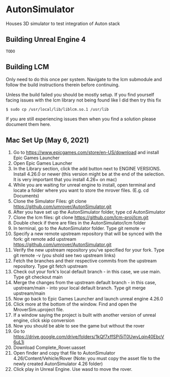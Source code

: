 # AutonSimulator
Houses 3D simulator to test integration of Auton stack

## Building Unreal Engine 4

`TODO`

## Building LCM
Only need to do this once per system. Navigate to the lcm submodule
and follow the build instructions therein before continuing.

Unless the build failed you should be mostly setup. If you find yourself
facing issues with the lcm library not being found like I did then try this fix

`
$ sudo cp /usr/local/lib/liblcm.so.1 /usr/lib
`

If you are still experiencing issues then when you find a solution please document them here.

## Mac Set Up (May 6, 2021)
1. Go to https://www.epicgames.com/store/en-US/download and install Epic Games Launcher
2. Open Epic Games Launcher
3. In the Library section, click the add button next to ENGINE VERSIONS. Install 4.26.0 or newer (this version might be at the end of the selection. It is very important that you install 4.26+ on mac)
4. While you are waiting for unreal engine to install, open terminal and locate a folder where you want to store the mrover files. (E.g. cd Documents)
5. Clone the Simulator Files: git clone https://github.com/umrover/AutonSimulator.git
6. After you have set up the AutonSimulator folder, type cd AutonSimulator 
7. Clone the lcm files: git clone https://github.com/lcm-proj/lcm.git
8. Double check if there are files in the AutonSimulator/lcm folder
9. In terminal, go to the AutonSimulator folder. Type git remote -v
10. Specify a new remote upstream repository that will be synced with the fork: git remote add upstream https://github.com/umrover/AutonSimulator.git
11. Verify the new upstream repository you've specified for your fork. Type git remote -v (you shold see two upstream links)
12. Fetch the branches and their respective commits from the upstream repository. Type git fetch upstream
13. Check out your fork's local default branch - in this case, we use main. Type git checkout main
14. Merge the changes from the upstream default branch - in this case, upstream/main - into your local default branch. Type git merge upstream/main
15. Now go back to Epic Games Launcher and launch unreal engine 4.26.0
16. Click more at the bottom of the window. Find and open the MroverSim.uproject file. 
17. If a window saying the project is built with another version of unreal engine, click skip conversion
18. Now you should be able to see the game but without the rover
19. Go to https://drive.google.com/drive/folders/1kQf7xffSPj5jT0UwyLqin40EbcV6uL1i 
20. Download Complete_Rover.uasset
21. Open finder and copy that file to AutonSimulator 4.26/Content/Vehicle/Rover (Note: you must copy the asset file to the newly created AutonSimulator 4.26 folder)
22. Click play in Unreal Engine. Use wasd to move the rover. 
